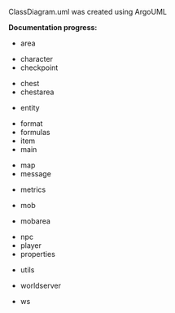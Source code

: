 ClassDiagram.uml was created using ArgoUML

**Documentation progress:**
- area
+ character
+ checkpoint
- chest
- chestarea
+ entity
- format
- formulas
- item
- main
+ map
+ message
- metrics
+ mob
- mobarea
+ npc
+ player
+ properties
- utils
+ worldserver
- ws